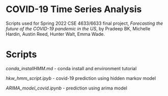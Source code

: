 # COVID-19 Time Series Analysis

Scripts used for Spring 2022 CSE 4633/6633 final project, *Forecasting the future of the COVID-19 pandemic in the US*, by Pradeep BK, Michelle Hardin, Austin Reed, Hunter Walt, Emma Wade.

# Scripts

*conda_installHMM.md* - conda install and environment tutorial

*hkw_hmm_script.ipyb* - covid-19 prediction using hidden markov model

*ARIMA_model_covid.ipynb* - prediction using arima model
